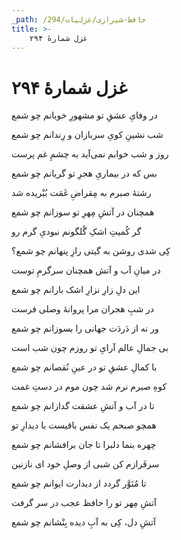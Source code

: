 ```yaml
---
_path: /حافظ-شیرازی/غزلیات/294
title: >-
    غزل شمارهٔ ۲۹۴
---
```

# غزل شمارهٔ ۲۹۴

<div class="b" id="bn1"><div class="m1"><p>در وفایِ عشقِ تو مشهورِ خوبانم چو شمع</p></div>
<div class="m2"><p>شب نشینِ کویِ سربازان و رِندانم چو شمع</p></div></div>
<div class="b" id="bn2"><div class="m1"><p>روز و شب خوابم نمی‌آید به چشمِ غم پرست</p></div>
<div class="m2"><p>بس که در بیماریِ هجرِ تو گریانم چو شمع</p></div></div>
<div class="b" id="bn3"><div class="m1"><p>رشتهٔ صبرم به مِقراضِ غَمَت بُبْریده شد</p></div>
<div class="m2"><p>همچنان در آتشِ مِهرِ تو سوزانم چو شمع</p></div></div>
<div class="b" id="bn4"><div class="m1"><p>گر کُمیتِ اشکِ گُلگونم نبودیِ گرم رو</p></div>
<div class="m2"><p>کِی شدی روشن به گیتی رازِ پنهانم چو شمع؟</p></div></div>
<div class="b" id="bn5"><div class="m1"><p>در میانِ آب و آتش همچنان سرگرمِ توست</p></div>
<div class="m2"><p>این دلِ زارِ نزارِ اشک بارانم چو شمع</p></div></div>
<div class="b" id="bn6"><div class="m1"><p>در شبِ هجران مرا پروانهٔ وصلی فرست</p></div>
<div class="m2"><p>ور نه از دَردَت جهانی را بسوزانم چو شمع</p></div></div>
<div class="b" id="bn7"><div class="m1"><p>بی جمالِ عالم آرایِ تو روزم چون شب است</p></div>
<div class="m2"><p>با کمالِ عشقِ تو در عینِ نُقصانم چو شمع</p></div></div>
<div class="b" id="bn8"><div class="m1"><p>کوهِ صبرم نرم شد چون موم در دستِ غمت</p></div>
<div class="m2"><p>تا در آب و آتشِ عشقت گدازانم چو شمع</p></div></div>
<div class="b" id="bn9"><div class="m1"><p>همچو صبحم یک نفس باقیست با دیدارِ تو</p></div>
<div class="m2"><p>چهره بنما دلبرا تا جان برافشانم چو شمع</p></div></div>
<div class="b" id="bn10"><div class="m1"><p>سرفَرازم کن شبی از وصلِ خود ای نازنین</p></div>
<div class="m2"><p>تا مُنَوَّر گردد از دیدارت ایوانم چو شمع</p></div></div>
<div class="b" id="bn11"><div class="m1"><p>آتشِ مِهر تو را حافظ عجب در سر گرفت</p></div>
<div class="m2"><p>آتشِ دل، کِی به آبِ دیده بِنْشانم چو شمع</p></div></div>
